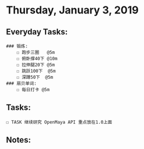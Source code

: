 # Thursday, January 3, 2019

## Everyday Tasks:
    ### 锻炼:
        ☐ 跑步三圈   @5m
        ☐ 俯卧撑40下 @10m
        ☐ 拉伸腿20下 @5m
        ☐ 跳跃100下  @5m
        ☐ 深蹲50下  @5m
    ### 扇贝单词:
        ☐ 每日打卡 @5m

## Tasks:
    ☐ TASK 继续研究 OpenMaya API 重点放在1.0上面

## Notes:


